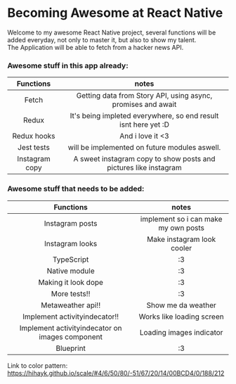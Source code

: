 # Becoming Awesome at React Native
Welcome to my awesome React Native project, several functions will be added everyday, not only to master it, but also to show my talent.  
The Application will be able to fetch from a hacker news API.  
### Awesome stuff in this app already:  
| Functions | notes |
|:---:|:---:|
| Fetch | Getting data from Story API, using async, promises and await |  
| Redux | It's being impleted everywhere, so end result isnt here yet :D |  
| Redux hooks | And i love it <3 |  
| Jest tests | will be implemented on future modules aswell. |  
| Instagram copy  | A sweet instagram copy to show posts and pictures like instagram |  

### Awesome stuff that needs to be added:  
| Functions | notes |
|:---:|:---:|  
| Instagram posts  | implement so i can make my own posts |  
| Instagram looks  | Make instagram look cooler |  
| TypeScript | :3 |  
| Native module | :3 |  
| Making it look dope | :3 |  
| More tests!! | :3 |  
| Metaweather api!! | Show me da weather |  
| Implement activityindecator!! | Works like loading screen |  
| Implement activityindecator on images  component | Loading images indicator |  
| Blueprint | :3 |  
  
  
Link to color pattern:  
https://hihayk.github.io/scale/#4/6/50/80/-51/67/20/14/00BCD4/0/188/212

